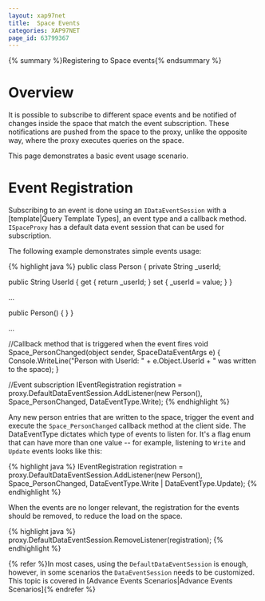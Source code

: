```yaml
---
layout: xap97net
title:  Space Events
categories: XAP97NET
page_id: 63799367
---
```



{% summary %}Registering to Space events{% endsummary %}


# Overview

It is possible to subscribe to different space events and be notified of changes inside the space that match the event subscription. These notifications are pushed from the space to the proxy, unlike the opposite way, where the proxy executes queries on the space.

This page demonstrates a basic event usage scenario.

# Event Registration

Subscribing to an event is done using an `IDataEventSession` with a [template|Query Template Types], an event type and a callback method. `ISpaceProxy` has a default data event session that can be used for subscription.

The following example demonstrates simple events usage:

{% highlight java %}
public class Person
{
  private String _userId;

  public String UserId
  {
    get { return _userId; }
    set { _userId = value; }
  }

  ...

  public Person()
  {
  }
}

...

//Callback method that is triggered when the event fires
void Space_PersonChanged(object sender, SpaceDataEventArgs<Person> e)
{
  Console.WriteLine("Person with UserId: " + e.Object.UserId + " was written to the space);
}

//Event subscription
IEventRegistration registration = proxy.DefaultDataEventSession.AddListener(new Person(),
                                                                            Space_PersonChanged,
                                                                            DataEventType.Write);
{% endhighlight %}


Any new person entries that are written to the space, trigger the event and execute the `Space_PersonChanged` callback method at the client side.
The DataEventType dictates which type of events to listen for. It's a flag enum that can have more than one value -- for example, listening to `Write` and `Update` events looks like this:

{% highlight java %}
IEventRegistration registration = proxy.DefaultDataEventSession.AddListener(new Person(),
                                                                            Space_PersonChanged,
                                                                            DataEventType.Write | DataEventType.Update);
{% endhighlight %}


When the events are no longer relevant, the registration for the events should be removed, to reduce the load on the space.

{% highlight java %}
proxy.DefaultDataEventSession.RemoveListener(registration);
{% endhighlight %}


{% refer %}In most cases, using the `DefaultDataEventSession` is enough, however, in some scenarios the `DataEventSession` needs to be customized. This topic is covered in [Advance Events Scenarios|Advance Events Scenarios]{% endrefer %}